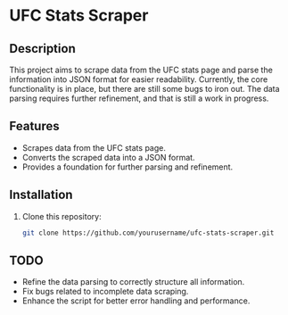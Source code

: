 # UFC Stats Scraper

## Description
This project aims to scrape data from the UFC stats page and parse the information into JSON format for easier readability. Currently, the core functionality is in place, but there are still some bugs to iron out. The data parsing requires further refinement, and that is still a work in progress.

## Features
- Scrapes data from the UFC stats page.
- Converts the scraped data into a JSON format.
- Provides a foundation for further parsing and refinement.

## Installation

1. Clone this repository:

    ```bash
    git clone https://github.com/yourusername/ufc-stats-scraper.git
    ```

## TODO
- Refine the data parsing to correctly structure all information.
- Fix bugs related to incomplete data scraping.
- Enhance the script for better error handling and performance.
    
